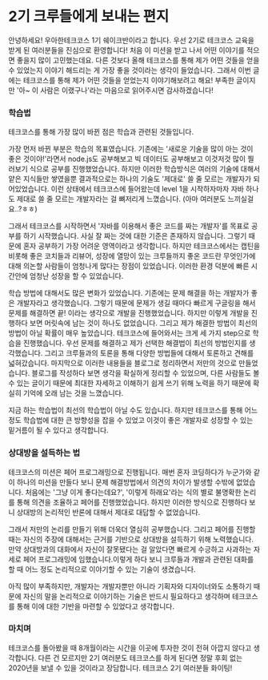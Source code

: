 # 2기 크루들에게 보내는 편지

안녕하세요! 우아한테크코스 1기 쉐이크반이라고 합니다. 우선 2기로 테크코스 교육을 받게 된 여러분들을 진심으로 환영합니다!
처음 이 미션을 받고 나서 어떤 이야기를 적으면 좋을지 많이 고민했는데요. 다른 것보다 올해 테크코스를 통해 제가 어떤 것들을 얻을 수 있었는지 이야기 해드리는 게 가장 좋을 것이라는 생각이 들었습니다.
그래서 이번 글에는 테크코스를 통해 제가 어떤 것들을 얻었는지 이야기해보려고 해요!
부족한 글이지만 '아~ 이 사람은 이랬구나'라는 마음으로 읽어주시면 감사하겠습니다!

### 학습법

테크코스를 통해 가장 많이 바뀐 점은 학습과 관련된 것들입니다.

가장 먼저 바뀐 부분은 학습의 목표였습니다. 기존에는 '새로운 기술을 많이 아는 것이 좋은 것이야!'라면서 node.js도 공부해보고 빅 데이터도 공부해보고 이것저것 많이 찔러보기 식으로 공부를 진행했었습니다. 하지만 이러한 학습방식은 여러의 기술에 대해서 얕은 지식들만 쌓였을뿐 결과적으로는 하나의 기술도 '제대로' 쓸 줄 모르는 개발자가 되어있었습니다. 이런 상태에서 테크코스에 들어왔는데 level 1을 시작하자마자 자바 하나도 제대로 쓸 줄 모르는 개발자라는 걸 뼈저리게 느꼈습니다. (아마 여러분도 느끼실걸요..?ㅎㅎ)

그래서 테크코스를 시작하면서 '자바를 이용해서 좋은 코드를 짜는 개발자'를 목표로 공부를 하기 시작했습니다. 사실 잘 짜는 것에 대한 기준은 존재하지 않습니다. 그렇기 때문에 혼자 공부하기 가장 어려운 영역이라고 생각합니다. 하지만 테크코스에서는 캡틴을 비롯해 좋은 코치들과 리뷰어, 성장에 열망이 있는 크루들까지 좋온 코드란 무엇인가에 대해 의논할 사람들이 엄청나게 많다는 장점이 있었습니다. 이러한 환경 덕분에 빠른 시간안에 엄청난 성장을 할 수 있었습니다.

학습 방법에 대해서도 많은 변화가 있었습니다. 기존에는 문제 해결을 하는 개발자가 좋은 개발자라고 생각했습니다. 그렇기 때문에 문제가 생길 때마다 빠르게 구글링을 해서 문제를 해결하면 끝! 이라는 생각으로 개발을 진행했었습니다. 하지만 이렇게 개발을 진행하다 보면 머릿속에 남는 것이 하나도 없었습니다. 그리고 제가 해결한 방법이 최선의 방법이 아닐 확률이 매우 높았습니다. 테크코스에 들어와서는 크게 세 가지 step으로 학습을 진행했습니다. 우선 문제를 해결하고 제가 선택한 해결법이 최선의 방법인지를 생각했습니다. 그리고 크루들과의 토론을 통해 다양한 방법들에 대해서 토론하고 견해를 넓혀갔습니다. 마지막으로 이러한 내용들을 블로그로 정리하면서 저만의 것으로 만들었습니다. 블로그를 작성하다 보면 생각을 확실하게 정리할 수 있었으며, 다른 사람들도 볼 수 있는 글이기 때문에 최대한 자세하고 이해하기 쉽게 쓰기 위해 노력을 하기 때문에 확실히 기억에 오래 남는 것을 느꼈습니다.


지금 하는 학습법이 최선의 학습법이 아닐 수도 있습니다. 하지만 테크코스를 통해 어느 정도 학습법에 대한 큰 방향성을 잡을 수 있었고 이것이 좋은 개발자로 성장할 수 있는 밑거름이 될 수 있다고 생각합니다.

### 상대방을 설득하는 법

테크코스의 미션은 페어 프로그래밍으로 진행됩니다. 매번 혼자 코딩하다가 누군가와 같이 하나의 미션을 만들다 보니 문제 해결방법에서 의견의 차이가 발생할 수밖에 없었습니다. 처음에는 '그냥 이게 좋다는데요?', '이렇게 하래요'라는 식의 별로 불명확한 논리를 통해 의견을 조율하고 페어를 진행했었습니다. 하지만 이러한 방식으로 진행하다 보니 상대방의 논리적인 반론에 대해서 제대로 대답할 수 없었습니다. 

그래서 저만의 논리를 만들기 위해 더욱더 열심히 공부했습니다. 그리고 페어를 진행할 때는 자신의 주장에 대해서는 근거를 기반으로 상대방을 설득하기 위해 노력했습니다. 만약 상대방과의 대화에서 자신이 잘못됐다는 걸 알았다면 빠르게 수긍하고 사과하는 자세로 페어 프로그래밍에 임했습니다.이렇게 하다 보니 크루들과 개발과 관련된 대화를 할 때 어느 정도 논리적으로 이야기할 수 있는 기술이 생겼습니다. 

아직 많이 부족하지만, 개발자는 개발자뿐만 아니라 기획자와 디자이너와도 소통하기 때문에 자신의 말을 논리적으로 이야기하는 기술은 반드시 필요하다고 생각하며 테크코스를 통해 이에 대한 기반을 마련할 수 있었다고 생각합니다.

### 마치며

테크코스를 돌아봤을 때 8개월이라는 시간을 이곳에 투자한 것이 전혀 아깝지 않다고 생각합니다. 다른 건 모르지만 2기 여러분도 테크코스를 하게 된다면 정말 후회 없는 2020년을 보낼 수 있을 것이라고 장담합니다. 테크코스 2기 여러분들 화이팅!
